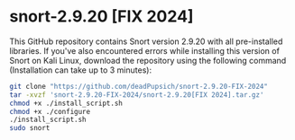 # snort-2.9.20 [FIX 2024]
This GitHub repository contains Snort version 2.9.20 with all pre-installed libraries.
If you've also encountered errors while installing this version of Snort on Kali Linux, download the repository using the following command (Installation can take up to 3 minutes):

```bash
git clone "https://github.com/deadPupsich/snort-2.9.20-FIX-2024"
tar -xvzf 'snort-2.9.20-FIX-2024/snort-2.9.20[FIX 2024].tar.gz'
chmod +x ./install_script.sh
chmod +x ./configure
./install_script.sh
sudo snort
